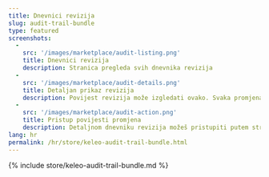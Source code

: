 ```yaml
---
title: Dnevnici revizija
slug: audit-trail-bundle
type: featured
screenshots:
  - 
    src: '/images/marketplace/audit-listing.png'
    title: Dnevnici revizija
    description: Stranica pregleda svih dnevnika revizija
  -
    src: '/images/marketplace/audit-details.png'
    title: Detaljan prikaz revizija
    description: Povijest revizija može izgledati ovako. Svaka promjena bit će zabilježena i možda ćeš vidjeti više unosa u kronologiji objekta
  - 
    src: '/images/marketplace/audit-action.png'
    title: Pristup povijesti promjena
    description: Detaljnom dnevniku revizija možeš pristupiti putem stranice s popisom ili putem padajućeg izbornika tablice podataka „Radnje” svake stavke
lang: hr
permalink: /hr/store/keleo-audit-trail-bundle.html
---
```


{% include store/keleo-audit-trail-bundle.md %}
 
